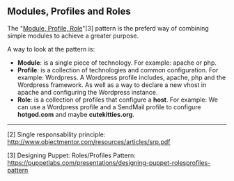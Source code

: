 ## Modules, Profiles and Roles

The "[Module, Profile, Role](https://puppetlabs.com/presentations/designing-puppet-rolesprofiles-pattern)"[3] pattern is the preferd way of combining simple modules to achieve a greater purpose.

A way to look at the pattern is:

* **Module**: is a single piece of technology. For example: apache or php.
* **Profile**: is a collection of technologies and common configuration. For example: Wordpress. A Wordpress profile includes, apache, php and the Wordpress framework. As well as a way to declare a new vhost in apache and configuring the Wordpress instance.
* **Role**: is a collection of profiles that configure a **host**. For example: We can use a Wordpress profile and a SendMail profile to configure **hotgod.com** and maybe **cutekitties.org**.





---

[2] Single responsability principle: http://www.objectmentor.com/resources/articles/srp.pdf

[3] Designing Puppet: Roles/Profiles Pattern: https://puppetlabs.com/presentations/designing-puppet-rolesprofiles-pattern
